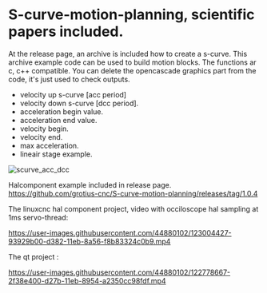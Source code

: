 # S-curve-motion-planning, scientific papers included.

At the release page, an archive is included how to create a s-curve.
This archive example code can be used to build motion blocks.
The functions ar c, c++ compatible. You can delete the opencascade graphics part from the code, it's just used
to check outputs.
- velocity up s-curve [acc period]
- velocity down s-curve [dcc period].
- acceleration begin value.
- acceleration end value.
- velocity begin.
- velocity end.
- max acceleration.
- lineair stage example.

![scurve_acc_dcc](https://user-images.githubusercontent.com/44880102/146907278-0098c91a-85bc-44e6-95a0-26e20ad44f95.jpg)

Halcomponent example included in release page.
https://github.com/grotius-cnc/S-curve-motion-planning/releases/tag/1.0.4


The linuxcnc hal component project, video with occiloscope hal sampling at 1ms servo-thread:

https://user-images.githubusercontent.com/44880102/123004427-93929b00-d382-11eb-8a56-f8b83324c0b9.mp4

The qt project :

https://user-images.githubusercontent.com/44880102/122778667-2f38e400-d27b-11eb-8954-a2350cc98fdf.mp4



